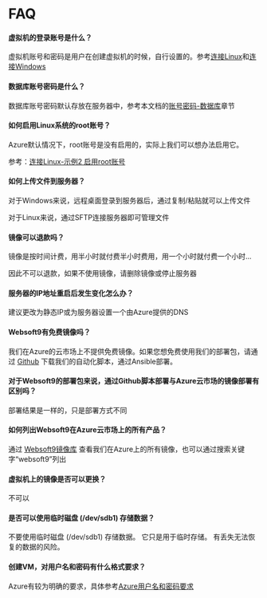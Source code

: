 # FAQ

#### 虚拟机的登录账号是什么？

虚拟机账号和密码是用户在创建虚拟机的时候，自行设置的。参考[连接Linux](/zh/server-login.md)和[连接Windows](/zh/server-loginwin.md)

#### 数据库账号密码是什么？

数据库账号密码默认存放在服务器中，参考本文档的[账号密码-数据库](/zh/stack-accounts.md)章节

#### 如何启用Linux系统的root账号？

Azure默认情况下，root账号是没有启用的，实际上我们可以想办法启用它。

参考：[连接Linux-示例2 启用root账号](/zh/server-login.md)

#### 如何上传文件到服务器？

对于Windows来说，远程桌面登录到服务器后，通过复制/粘贴就可以上传文件

对于Linux来说，通过SFTP连接服务器即可管理文件

#### 镜像可以退款吗？

镜像是按时间计费，用半小时就付费半小时费用，用一个小时就付费一个小时...

因此不可以退款，如果不使用镜像，请删除镜像或停止服务器

#### 服务器的IP地址重启后发生变化怎么办？

建议更改为静态IP或为服务器设置一个由Azure提供的DNS

#### Websoft9有免费镜像吗？

我们在Azure的云市场上不提供免费镜像。如果您想免费使用我们的部署包，请通过 [Github](https://github.com/websoft9) 下载我们的自动化脚本，通过Ansible部署。

#### 对于Websoft9的部署包来说，通过Github脚本部署与Azure云市场的镜像部署有区别吗？

部署结果是一样的，只是部署方式不同

#### 如何列出Websoft9在Azure云市场上的所有产品？

通过 [Websoft9镜像库](https://azuremarketplace.microsoft.com/en-us/marketplace/apps?page=1&search=websoft9) 查看我们在Azure上的所有镜像，也可以通过搜索关键字“websoft9”列出

#### 虚拟机上的镜像是否可以更换？

不可以

#### 是否可以使用临时磁盘 (/dev/sdb1) 存储数据？

不要使用临时磁盘 (/dev/sdb1) 存储数据。 它只是用于临时存储。 有丢失无法恢复的数据的风险。

#### 创建VM，对用户名和密码有什么格式要求？

Azure有较为明确的要求，具体参考[Azure用户名和密码要求](https://docs.microsoft.com/zh-cn/azure/virtual-machines/linux/faq#what-are-the-username-requirements-when-creating-a-vm)